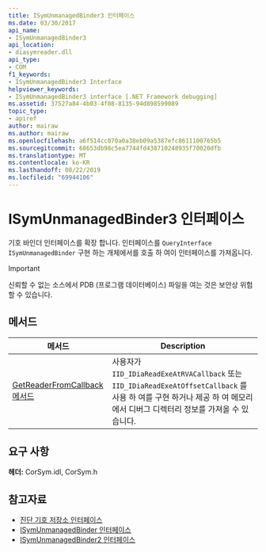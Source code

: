 ```yaml
---
title: ISymUnmanagedBinder3 인터페이스
ms.date: 03/30/2017
api_name:
- ISymUnmanagedBinder3
api_location:
- diasymreader.dll
api_type:
- COM
f1_keywords:
- ISymUnmanagedBinder3 Interface
helpviewer_keywords:
- ISymUnmanagedBinder3 interface [.NET Framework debugging]
ms.assetid: 37527a84-4b03-4f08-8135-94d898599089
topic_type:
- apiref
author: mairaw
ms.author: mairaw
ms.openlocfilehash: a6f514cc070a0a38eb09a5387efc8611100765b5
ms.sourcegitcommit: 68653db98c5ea7744fd438710248935f70020dfb
ms.translationtype: MT
ms.contentlocale: ko-KR
ms.lasthandoff: 08/22/2019
ms.locfileid: "69944106"
---
```

# <a name="isymunmanagedbinder3-interface"></a>ISymUnmanagedBinder3 인터페이스
기호 바인더 인터페이스를 확장 합니다. 인터페이스를 `QueryInterface` `ISymUnmanagedBinder` 구현 하는 개체에서를 호출 하 여이 인터페이스를 가져옵니다.  
  
> [!IMPORTANT]
> 신뢰할 수 없는 소스에서 PDB (프로그램 데이터베이스) 파일을 여는 것은 보안상 위험할 수 있습니다.  
  
## <a name="methods"></a>메서드  
  
|메서드|Description|  
|------------|-----------------|  
|[GetReaderFromCallback 메서드](../../../../docs/framework/unmanaged-api/diagnostics/isymunmanagedbinder3-getreaderfromcallback-method.md)|사용자가 `IID_IDiaReadExeAtRVACallback` 또는 `IID_IDiaReadExeAtOffsetCallback` 를 사용 하 여를 구현 하거나 제공 하 여 메모리에서 디버그 디렉터리 정보를 가져올 수 있습니다.|  
  
## <a name="requirements"></a>요구 사항  
 **헤더:** CorSym.idl, CorSym.h  
  
## <a name="see-also"></a>참고자료

- [진단 기호 저장소 인터페이스](../../../../docs/framework/unmanaged-api/diagnostics/diagnostics-symbol-store-interfaces.md)
- [ISymUnmanagedBinder 인터페이스](../../../../docs/framework/unmanaged-api/diagnostics/isymunmanagedbinder-interface.md)
- [ISymUnmanagedBinder2 인터페이스](../../../../docs/framework/unmanaged-api/diagnostics/isymunmanagedbinder2-interface.md)
